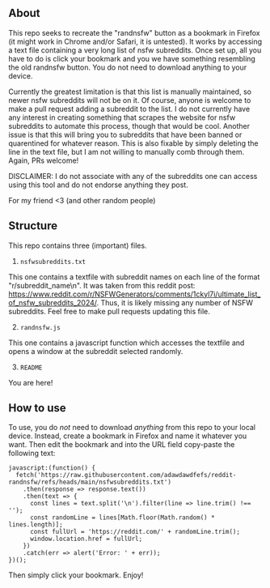## About

This repo seeks to recreate the "randnsfw" button as a bookmark in Firefox (it might work in Chrome and/or Safari, it is untested). It works by accessing a text file containing a very long list of nsfw subreddits. Once set up, all you have to do is click your bookmark and you we have something resembling the old randnsfw button. You do not need to download anything to your device.

Currently the greatest limitation is that this list is manually maintained, so newer nsfw subreddits will not be on it. Of course, anyone is welcome to make a pull request adding a subreddit to the list. I do not currently have any interest in creating something that scrapes the website for nsfw subreddits to automate this process, though that would be cool. Another issue is that this will bring you to subreddits that have been banned or quarentined for whatever reason. This is also fixable by simply deleting the line in the text file, but I am not willing to manually comb through them. Again, PRs welcome!

DISCLAIMER: I do not associate with any of the subreddits one can access using this tool and do not endorse anything they post.

For my friend <3 (and other random people)

## Structure

This repo contains three (important) files.

1. ``nsfwsubreddits.txt``

  This one contains a textfile with subreddit names on each line of the format "r/subreddit_name\n". It was taken from this reddit post: https://www.reddit.com/r/NSFWGenerators/comments/1ckyl7i/ultimate_list_of_nsfw_subreddits_2024/. Thus, it is likely missing any number of NSFW subreddits. Feel free to make pull requests updating this file.

2. ``randnsfw.js``

  This one contains a javascript function which accesses the textfile and opens a window at the subreddit selected randomly.

3. ``README``

  You are here!

## How to use

To use, you do *not* need to download *anything* from this repo to your local device. Instead, create a bookmark in Firefox and name it whatever you want. Then edit the bookmark and into the URL field copy-paste the following text:

```
javascript:(function() {
  fetch('https://raw.githubusercontent.com/adawdawdfefs/reddit-randnsfw/refs/heads/main/nsfwsubreddits.txt')
    .then(response => response.text())
    .then(text => {
      const lines = text.split('\n').filter(line => line.trim() !== '');
      const randomLine = lines[Math.floor(Math.random() * lines.length)];
      const fullUrl = 'https://reddit.com/' + randomLine.trim();
      window.location.href = fullUrl;
    })
    .catch(err => alert('Error: ' + err));
})();
```

Then simply click your bookmark. Enjoy!
